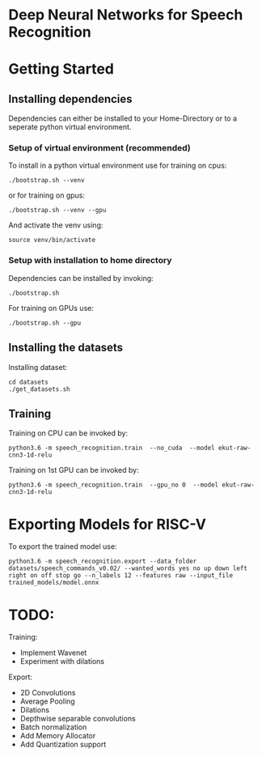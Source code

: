 # Deep Neural Networks for Speech Recognition

# Getting Started 


## Installing dependencies

Dependencies can either be installed to your Home-Directory or to a seperate python virtual environment.

### Setup of virtual environment (recommended)

To install in a python virtual environment use for training on cpus:

    ./bootstrap.sh --venv
    
or for training on gpus:

    ./bootstrap.sh --venv --gpu

And activate the venv using:

    source venv/bin/activate
    
    
### Setup with installation to home directory

Dependencies can be installed by invoking:

    ./bootstrap.sh
	
For training on GPUs use:

    ./bootstrap.sh --gpu
    
	
## Installing the datasets
	
Installing dataset:

    cd datasets
	./get_datasets.sh

## Training

Training on CPU can be invoked by:
   
    python3.6 -m speech_recognition.train  --no_cuda  --model ekut-raw-cnn3-1d-relu

Training on 1st GPU can be invoked by:

    python3.6 -m speech_recognition.train  --gpu_no 0  --model ekut-raw-cnn3-1d-relu


# Exporting Models for RISC-V
	

To export the trained model use:

    python3.6 -m speech_recognition.export --data_folder datasets/speech_commands_v0.02/ --wanted_words yes no up down left right on off stop go --n_labels 12 --features raw --input_file trained_models/model.onnx


# TODO:
Training:
  
- Implement Wavenet
- Experiment with dilations
  
Export:
  
- 2D Convolutions
- Average Pooling
- Dilations
- Depthwise separable convolutions
- Batch normalization
- Add Memory Allocator
- Add Quantization support
